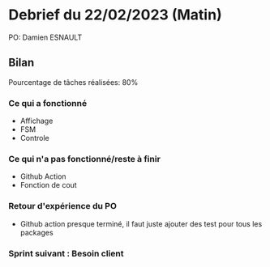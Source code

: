 # Debrief du 22/02/2023 (Matin)

PO: Damien ESNAULT


## Bilan

Pourcentage de tâches réalisées: 80%

### Ce qui a fonctionné

- Affichage
- FSM
- Controle

### Ce qui n'a pas fonctionné/reste à finir

- Github Action
- Fonction de cout


### Retour d'expérience du PO

- Github action presque terminé, il faut juste ajouter des test pour tous les packages


### Sprint suivant : Besoin client


	
